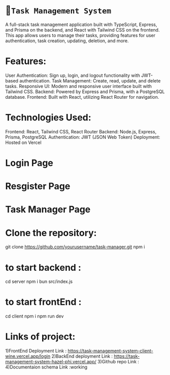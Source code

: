 # 💫`Task Management System`
A full-stack task management application built with TypeScript, Express, and Prisma on the backend, and React with Tailwind CSS on the frontend. This app allows users to manage their tasks, providing features for user authentication, task creation, updating, deletion, and more.

# Features:
User Authentication: Sign up, login, and logout functionality with JWT-based authentication.
Task Management: Create, read, update, and delete tasks.
Responsive UI: Modern and responsive user interface built with Tailwind CSS.
Backend: Powered by Express and Prisma, with a PostgreSQL database.
Frontend: Built with React, utilizing React Router for navigation.

# Technologies Used:
Frontend: React, Tailwind CSS, React Router
Backend: Node.js, Express, Prisma, PostgreSQL
Authentication: JWT (JSON Web Token)
Deployment: Hosted on Vercel

# Login Page

# Resgister Page

# Task Manager Page

# Clone the repository:
git clone https://github.com/yourusername/task-manager.git
npm i 
# to start backend :
cd server
npm i 
bun src/index.js

# to start frontEnd :
cd client
npm i 
npm run dev
# Links of project:
1)FrontEnd Deployment Link : https://task-management-system-client-wine.vercel.app/login
2)BackEnd deployment Link  : https://task-management-system-hazel-phi.vercel.app/
3)Github repo Link :
4)Documentaion schema Link :working









